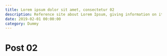 ```yaml
---
title: Lorem ipsum dolor sit amet, consectetur 02
description: Reference site about Lorem Ipsum, giving information on its origins, as well as a random Lipsum generator.
date: 2019-02-01 00:00:00
category: Dummy
---
```


# Post 02
